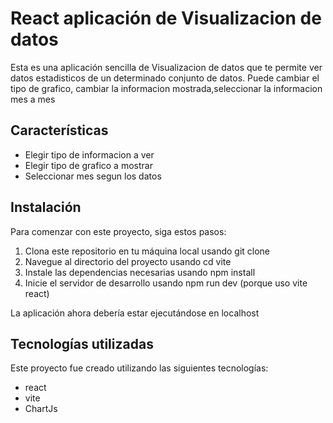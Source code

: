 # React aplicación de Visualizacion de datos

Esta es una aplicación sencilla de Visualizacion de datos que te permite ver datos estadisticos de un determinado conjunto de datos. Puede cambiar el tipo de grafico, cambiar la informacion mostrada,seleccionar la informacion mes a mes



## Características

- Elegir tipo de informacion a ver
- Elegir tipo de grafico a mostrar
- Seleccionar mes segun los datos

## Instalación

Para comenzar con este proyecto, siga estos pasos:

1. Clona este repositorio en tu máquina local usando git clone
2. Navegue al directorio del proyecto usando cd vite
3. Instale las dependencias necesarias usando npm install
4. Inicie el servidor de desarrollo usando npm run dev (porque uso vite react)

La aplicación ahora debería estar ejecutándose en localhost


## Tecnologías utilizadas

Este proyecto fue creado utilizando las siguientes tecnologías:

- react
- vite
- ChartJs
